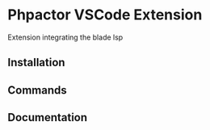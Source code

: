Phpactor VSCode Extension
======================

Extension integrating the blade lsp

Installation
------------

Commands
--------

Documentation
-------------